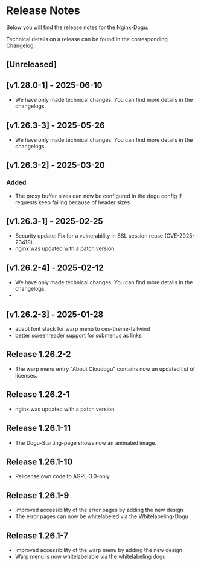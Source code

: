 # Release Notes

Below you will find the release notes for the Nginx-Dogu.

Technical details on a release can be found in the corresponding [Changelog](https://docs.cloudogu.com/de/docs/dogus/nginx/CHANGELOG/).

## [Unreleased]

## [v1.28.0-1] - 2025-06-10
- We have only made technical changes. You can find more details in the changelogs.

## [v1.26.3-3] - 2025-05-26
- We have only made technical changes. You can find more details in the changelogs.

## [v1.26.3-2] - 2025-03-20
### Added
- The proxy buffer sizes can now be configured in the dogu config if requests keep failing because of header sizes

## [v1.26.3-1] - 2025-02-25
- Security update: Fix for a vulnerability in SSL session reuse (CVE-2025-23419).
- nginx was updated with a patch version.

## [v1.26.2-4] - 2025-02-12
- We have only made technical changes. You can find more details in the changelogs.
- 
## [v1.26.2-3] - 2025-01-28
- adapt font stack for warp menu to ces-theme-tailwind
- better screenreader support for submenus as links

## Release 1.26.2-2
- The warp menu entry "About Cloudogu" contains now an updated list of licenses.

## Release 1.26.2-1
- nginx was updated with a patch version.

## Release 1.26.1-11
- The Dogu-Starting-page shows now an animated image.

## Release 1.26.1-10
- Relicense own code to AGPL-3.0-only

## Release 1.26.1-9

* Improved accessibility of the error pages by adding the new design
* The error pages can now be whitelabeled via the Whitelabeling-Dogu

## Release 1.26.1-7

* Improved accessibility of the warp menu by adding the new design
* Warp menu is now whitelabelable via the whitelabeling dogu
